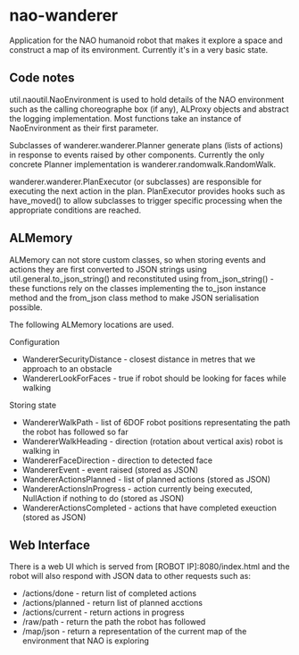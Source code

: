 nao-wanderer
============

Application for the NAO humanoid robot that makes it explore a space and
construct a map of its environment. Currently it's in a very basic state.

Code notes
----------
util.naoutil.NaoEnvironment is used to hold details of the NAO environment such as the calling choreographe box (if any), ALProxy objects and abstract the logging implementation. Most functions take an instance of NaoEnvironment as their first parameter.

Subclasses of wanderer.wanderer.Planner generate plans (lists of actions) in response to events raised by other components. Currently the only concrete Planner implementation is wanderer.randomwalk.RandomWalk.

wanderer.wanderer.PlanExecutor (or subclasses) are responsible for executing the next action in the plan. PlanExecutor provides hooks such as have_moved() to allow subclasses to trigger specific processing when the appropriate conditions are reached.


ALMemory
--------
ALMemory can not store custom classes, so when storing events and actions they are first converted to JSON strings using util.general.to_json_string() and reconstituted using from_json_string() - these functions rely on the classes implementing the to_json instance method and the from_json class method to make JSON serialisation possible.


The following ALMemory locations are used.

Configuration
* WandererSecurityDistance - closest distance in metres that we approach to an obstacle
* WandererLookForFaces - true if robot should be looking for faces while walking

Storing state
* WandererWalkPath - list of 6DOF robot positions representating the path the robot has followed so far
* WandererWalkHeading - direction (rotation about vertical axis) robot is walking in
* WandererFaceDirection - direction to detected face
* WandererEvent - event raised (stored as JSON)
* WandererActionsPlanned - list of planned actions (stored as JSON)
* WandererActionsInProgress - action currently being executed, NullAction if nothing to do (stored as JSON)
* WandererActionsCompleted - actions that have completed exeuction  (stored as JSON)

Web Interface
-------------
There is a web UI which is served from [ROBOT IP]:8080/index.html and the robot will also respond with JSON data to other requests such as:

* /actions/done - return list of completed actions
* /actions/planned - return list of planned acctions
* /actions/current - return actions in progress
* /raw/path - return the path the robot has followed
* /map/json - return a representation of the current map of the environment that NAO is exploring

